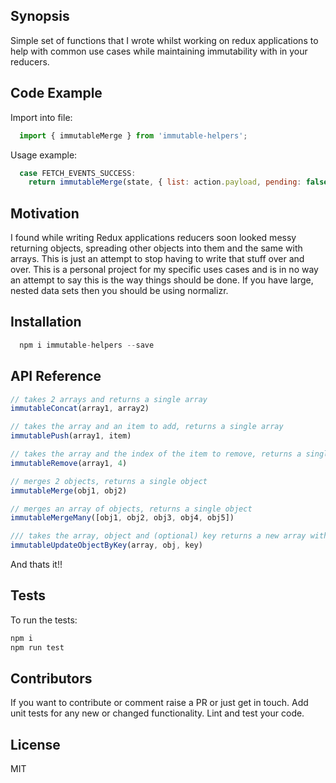 ## Synopsis

Simple set of functions that I wrote whilst working on redux applications to help with common use cases while maintaining immutability with in your reducers.

## Code Example

Import into file:

```js
  import { immutableMerge } from 'immutable-helpers';
```

Usage example:

```js
  case FETCH_EVENTS_SUCCESS:
    return immutableMerge(state, { list: action.payload, pending: false });
```

## Motivation

I found while writing Redux applications reducers soon looked messy returning objects, spreading other objects into them and the same with arrays. This is just an attempt to stop having to write that stuff over and over. This is a personal project for my specific uses cases and is in no way an attempt to say this is the way things should be done. If you have large, nested data sets then you should be using normalizr.

## Installation

  ```js
    npm i immutable-helpers --save
  ```

## API Reference

  ```js
  // takes 2 arrays and returns a single array
  immutableConcat(array1, array2)
  ```

  ```js
  // takes the array and an item to add, returns a single array
  immutablePush(array1, item)
  ```

  ```js
  // takes the array and the index of the item to remove, returns a single array
  immutableRemove(array1, 4)
  ```

  ```js
  // merges 2 objects, returns a single object
  immutableMerge(obj1, obj2)
  ```

  ```js
  // merges an array of objects, returns a single object
  immutableMergeMany([obj1, obj2, obj3, obj4, obj5])
  ```

  ```js
  /// takes the array, object and (optional) key returns a new array with object updated
  immutableUpdateObjectByKey(array, obj, key)
  ```
And thats it!!

## Tests

To run the tests:

  ```js
  npm i
  npm run test
  ```

## Contributors

If you want to contribute or comment raise a PR or just get in touch.
Add unit tests for any new or changed functionality. Lint and test your code.

## License

MIT
